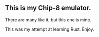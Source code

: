 ## This is my Chip-8 emulator.
There are many like it, but this one is mine.

This was my attempt at learning Rust. Enjoy.
